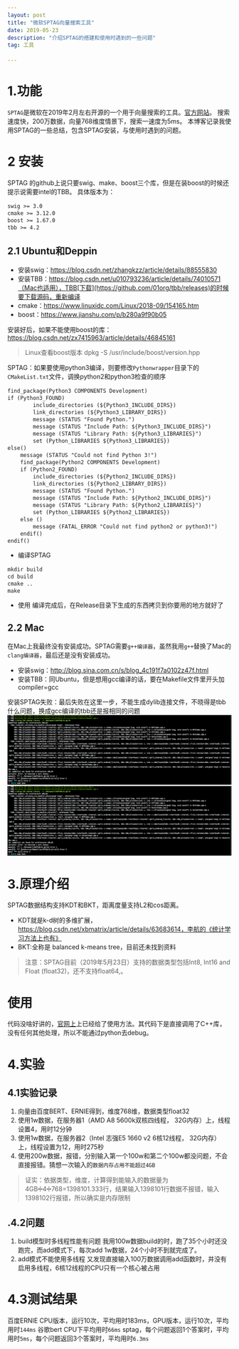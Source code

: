 ```yaml
---
layout: post
title: "微软SPTAG向量搜索工具"
date: 2019-05-23
description: "介绍SPTAG的搭建和使用时遇到的一些问题"
tag: 工具

---
```


# 1.功能
`SPTAG`是微软在2019年2月左右开源的一个用于向量搜索的工具。[官方网站](https://github.com/microsoft/SPTAG)。
搜索速度快，200万数据，向量768维度情景下，搜索一速度为5ms。
本博客记录我使用SPTAG的一些总结，包含SPTAG安装，与使用时遇到的问题。

# 2 安装
SPTAG 的github上说只要swig、make、boost三个库，但是在装boost的时候还提示说需要intel的TBB。
具体版本为：
```
swig >= 3.0
cmake >= 3.12.0
boost >= 1.67.0
tbb >= 4.2
```

## 2.1 Ubuntu和Deppin
- 安装swig：https://blog.csdn.net/zhangkzz/article/details/88555830
- 安装TBB：https://blog.csdn.net/u010793236/article/details/74010571（Mac也适用），TBB[下载](https://github.com/01org/tbb/releases)的时候要下载源码，重新编译
- cmake：https://www.linuxidc.com/Linux/2018-09/154165.htm
- boost：https://www.jianshu.com/p/b280a9f90b05

安装好后，如果不能使用boost的库：https://blog.csdn.net/zx7415963/article/details/46845161
> Linux查看boost版本 dpkg -S /usr/include/boost/version.hpp

SPTAG：如果要使用python3编译，则要修改`Pythonwrapper`目录下的`CMakeList.txt`文件，调换python2和python3检查的顺序

```shell
find_package(Python3 COMPONENTS Development)
if (Python3_FOUND)
        include_directories (${Python3_INCLUDE_DIRS})
        link_directories (${Python3_LIBRARY_DIRS})
        message (STATUS "Found Python.")
        message (STATUS "Include Path: ${Python3_INCLUDE_DIRS}")
        message (STATUS "Library Path: ${Python3_LIBRARIES}")
        set (Python_LIBRARIES ${Python3_LIBRARIES})
else()
    message (STATUS "Could not find Python 3!")
    find_package(Python2 COMPONENTS Development)
    if (Python2_FOUND)    
        include_directories (${Python2_INCLUDE_DIRS})
        link_directories (${Python2_LIBRARY_DIRS})
        message (STATUS "Found Python.")
        message (STATUS "Include Path: ${Python2_INCLUDE_DIRS}")
        message (STATUS "Library Path: ${Python2_LIBRARIES}")
        set (Python_LIBRARIES ${Python2_LIBRARIES})
    else ()
        message (FATAL_ERROR "Could not find python2 or python3!")
    endif()
endif()
```

- 编译SPTAG
```shell
mkdir build
cd build
cmake .. 
make
```

- 使用
编译完成后，在Release目录下生成的东西拷贝到你要用的地方就好了

## 2.2 Mac
在Mac上我最终没有安装成功。SPTAG需要`g++编译器`，虽然我用`g++`替换了Mac的`clang编译器`，最后还是没有安装成功。
- 安装swig：http://blog.sina.com.cn/s/blog_4c191f7a0102z47f.html
- 安装TBB：同Ubuntu，但是想用gcc编译的话，要在Makefile文件里开头加compiler=gcc

安装SPTAG失败：最后失败在这里一步，不能生成dylib连接文件，不晓得是tbb什么问题，换成gcc编译的tbb还是报相同的问题
<img src='/images/posts/sptag-mac-install-error.png'>
![](/images/posts/sptag-mac-install-error.png)

# 3.原理介绍
SPTAG数据结构支持KDT和BKT，距离度量支持L2和cos距离。
- KDT就是k-d树的多维扩展，https://blog.csdn.net/xbmatrix/article/details/63683614，李航的《统计学习方法上也有》
- BKT:全称是 balanced k-means tree，目前还未找到资料

>注意：SPTAG目前（2019年5月23日）支持的数据类型包括Int8, Int16 and Float (float32)，还不支持float64,。

# 使用
代码没啥好讲的，[官网上](https://github.com/microsoft/SPTAG/blob/master/docs/GettingStart.md)上已经给了使用方法。其代码下是直接调用了C++库，没有任何其他处理，所以不能通过python去debug。

# 4.实验
## 4.1实验记录
1. 向量由百度BERT、ERNIE得到，维度768维，数据类型float32
1. 使用1w数据，在服务器1（AMD A8 5600k双核四线程， 32G内存）上，线程设置4，用时12分钟
1. 使用1w数据，在服务器2（Intel 志强E5 1660 v2 6核12线程， 32G内存）上，线程设置为12，用时275秒
1. 使用200w数据，报错，分别输入第一个100w和第二个100w都没问题，不会直接报错。猜想一次输入的`数据内存占用不能超过4GB`
> 证实：依据类型，维度，计算得到能输入的数据量为4GB➗4➗768=1398101.333行，结果输入1398101行数据不报错，输入1398102行报错，所以确实是内存限制

## .4.2问题
1. build模型时多线程性能有问题
我用100w数据build的时，跑了35个小时还没跑完，而add模式下，每次add 1w数据，24个小时不到就完成了。
1. add模式不能使用多线程
又发现直接输入100万数据调用add函数时，并没有启用多线程，6核12线程的CPU只有一个核心被占用

# 4.3测试结果
百度ERNIE CPU版本，运行10次，平均用时183ms，GPU版本，运行10次，平均用时`144ms`
谷歌bert CPU下平均用时`66ms`
sptag，每个问题返回1个答案时，平均用时`5ms`，每个问题返回3个答案时，平均用时`6.3ms`


